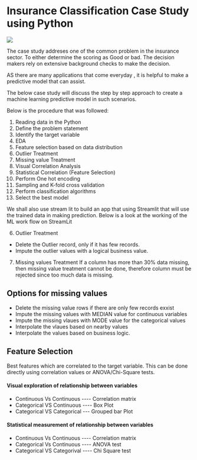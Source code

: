 # Insurance Classification Case Study using Python
![](https://gifimage.net/wp-content/uploads/2018/04/learn-gif-8.gif)

The case study addreses one of the common problem in the insurance sector. To either determine the scoring as Good or bad. The decision makers rely on extensive background checks to make the decision.

AS there are many applications that come everyday , it is helpful to make a predictive model that can assist.

The below case study will discuss the step by step approach to create a machine learning predictive model in such scenarios.

Below is the procedure that was followed:

1. Reading data in the Python
2. Define the problem statement
3. Identify the target variable
4. EDA
5. Feature selection based on data distribution
6. Outlier Treatment
7. Missing value Treatment
8. Visual Correlation Analysis
9. Statistical Correlation (Feature Selection)
10. Perform One hot encoding
11. Sampling and K-fold cross validation
12. Perform classification algorithms
13. Select the best model

We shall also use stream lit to build an app that using Streamlit that will use the trained data in making prediction. Below is a look at the working of the ML work flow on StreamLit


6. Outlier Treatment
* Delete the Outlier record, only if it has few records.
* Impute the outlier values with a logical business value.

7. Missing values Treatment
If a column has more than 30% data missing, then missing value treatment cannot be done, therefore column must be rejected since too much data is missing.
## Options for missing values
* Delete the missing value rows if there are only few records exxist
* Impute the missing values with MEDIAN value for continuous variables
* Impute the missing vlaues with MODE value for the categorical values
* Interpolate the vlaues based on nearby values
* Interpolate the values based on business logic.

## Feature Selection
Best features which are correlated to the target variable. This can be done directly using correlation values or ANOVA/Chi-Square tests.

#### Visual exploration of relationship between variables
* Continuous Vs Continuous ---- Correlation matrix
* Categorical VS Continuous ---- Box Plot
* Categorical VS Categorical --- Grouped bar Plot

#### Statistical measurement of relationship between variables
* Continuous Vs Continuous ---- Correlation matrix
* Categorical Vs Continuous ---- ANOVA test
* Categorical VS Categorival ---- Chi Square test


